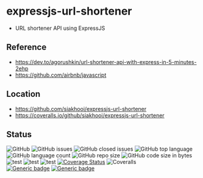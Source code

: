 # expressjs-url-shortener

- URL shortener API using ExpressJS

## Reference

- <https://dev.to/agorushkin/url-shortener-api-with-express-in-5-minutes-2ehp>
- <https://github.com/airbnb/javascript>

## Location

- <https://github.com/siakhooi/expressjs-url-shortener>
- <https://coveralls.io/github/siakhooi/expressjs-url-shortener>

## Status

![GitHub](https://img.shields.io/github/license/siakhooi/expressjs-url-shortener)
![GitHub issues](https://img.shields.io/github/issues/siakhooi/expressjs-url-shortener)
![GitHub closed issues](https://img.shields.io/github/issues-closed/siakhooi/expressjs-url-shortener)
![GitHub top language](https://img.shields.io/github/languages/top/siakhooi/expressjs-url-shortener)
![GitHub language count](https://img.shields.io/github/languages/count/siakhooi/expressjs-url-shortener)
![GitHub repo size](https://img.shields.io/github/repo-size/siakhooi/expressjs-url-shortener)
![GitHub code size in bytes](https://img.shields.io/github/languages/code-size/siakhooi/expressjs-url-shortener)  
![test](https://github.com/siakhooi/expressjs-url-shortener/actions/workflows/test-eslint.yml/badge.svg)
![test](https://github.com/siakhooi/expressjs-url-shortener/actions/workflows/test-jest.yml/badge.svg)
![test](https://github.com/siakhooi/expressjs-url-shortener/actions/workflows/test-coveralls.yml/badge.svg)
[![Coverage Status](https://coveralls.io/repos/github/siakhooi/expressjs-url-shortener/badge.svg?branch=master)](https://coveralls.io/github/siakhooi/expressjs-url-shortener?branch=master)
![Coveralls](https://img.shields.io/coveralls/github/siakhooi/expressjs-url-shortener)  
[![Generic badge](https://img.shields.io/badge/Funding-BuyMeACoffee-33cb56.svg)](https://www.buymeacoffee.com/siakhooi)
[![Generic badge](https://img.shields.io/badge/Funding-Ko%20Fi-33cb56.svg)](https://ko-fi.com/siakhooi)
